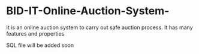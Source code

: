 # BID-IT-Online-Auction-System-

It is an online auction system to carry out safe auction process. It has many features and properties

SQL file will be added soon
